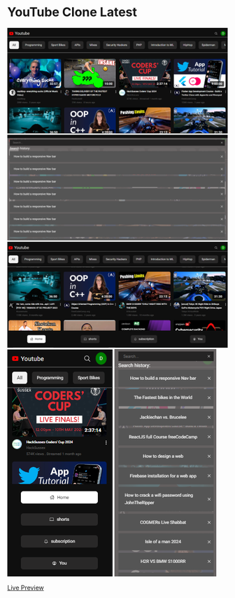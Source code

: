 # YouTube Clone Latest

<img src="images/d1.png" />
<img src="images/d2.png" />
<img src="images/d3.png" />
<img src="images/d4.png" />
<img src="images/d5.png" />

<a href="https://youtubelandingpage-apz3a8r34-giathi-daniels-projects.vercel.app/" taarget="_blank">Live Preview</a>
